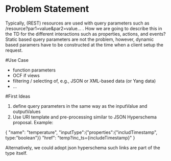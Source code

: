 # Problem Statement
Typically, (REST) resources are used with query parameters such as /resource?par1=value&par2=value... . How we are going to describe this in the TD for the different interactions such as properties, actions, and events? Static based query parameters are not the problem, however, dynamic based paramers have to be constructed at the time when a client setup the request. 

#Use Case
* function parameters
* OCF if views 
* filtering / selecting of, e.g., JSON or XML-based data (or Yang data)
* ...

#First Ideas
1)  define query parameters in the same way as the inputValue and outputValues
2) Use URI template and pre-processing similar to JSON Hyperschema proposal. Example:

{
	"name": "temperature",
	"inputType":{"properties":{"includTimestamp", type:"boolean"}}
	"href": "temp?inc_ts={includeTimestamp}"
}

Alternatively, we could adopt json hyperschema such links are part of the type itself.
